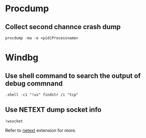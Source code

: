 # Procdump
##  Collect second channce crash dump 
    procdump -ma -e <pid|Processname>

# Windbg

##  Use shell command to search the output of debug commnand

    .shell -ci "!us" findstr /i "tcp"

##  Use NETEXT dump socket info
    !wsocket

Refer to [netext](https://github.com/rodneyviana/netext) extension for more.